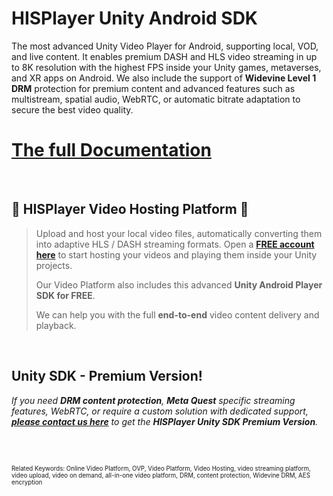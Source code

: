 # HISPlayer Unity Android SDK

The most advanced Unity Video Player for Android, supporting local, VOD, and live content. It enables premium DASH and HLS video streaming in up to 8K resolution with the highest FPS inside your Unity games, metaverses, and XR apps on Android. We also include the support of **Widevine Level 1 DRM** protection for premium content and advanced features such as multistream, spatial audio, WebRTC, or automatic bitrate adaptation to secure the best video quality. 

# [The full Documentation](https://hisplayer.github.io/UnityAndroid-SDK)

<br>

## 🚀 HISPlayer Video Hosting Platform 🚀

> Upload and host your local video files, automatically converting them into adaptive HLS / DASH streaming formats.
> Open a [**FREE account here**](https://dashboard.hisplayer.com/signup) to start hosting your videos and playing them inside your Unity projects.
>
> Our Video Platform also includes this advanced **Unity Android Player SDK for FREE**.
>
> We can help you with the full **end-to-end** video content delivery and playback.


<br>

## Unity SDK - Premium Version!
*If you need **DRM content protection**, **Meta Quest** specific streaming features, WebRTC, or require a custom solution with dedicated support, [**please contact us here**](https://hisplayer.com/contact-hisplayer-unity-sdk-premium/) to get the **HISPlayer Unity SDK Premium Version**.*

<br>



<br>

<sub><sup>Related Keywords:
Online Video Platform, OVP, Video Platform, Video Hosting, video streaming platform, video upload, video on demand, all-in-one video platform, DRM, content protection, Widevine DRM, AES encryption</sub><sup> 
